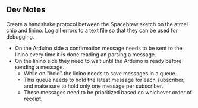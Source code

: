## Dev Notes

Create a handshake protocol between the Spacebrew sketch on the atmel chip and linino. Log all errors to a text file so that they can be used for debugging.

* On the Arduino side a confirmation message needs to be sent to the linino every time it is done reading an parsing a message. 
* On the linino side they need to wait until the Arduino is ready before sending a message. 
  * While on "hold" the linino needs to save messages in a queue. 
  * This queue needs to hold the latest message for each subscriber, and make sure to hold only one message per subscriber. 
  * These messages need to be prioritized based on whichever order of receipt.



